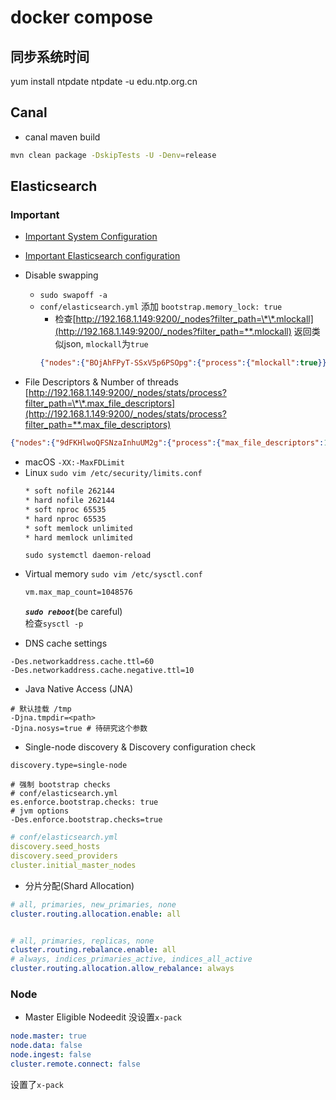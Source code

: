 # docker compose

## 同步系统时间
yum install ntpdate
ntpdate -u edu.ntp.org.cn


## Canal

+ canal maven build
```bash
mvn clean package -DskipTests -U -Denv=release
```


## Elasticsearch

### Important

+ [Important System Configuration](https://www.elastic.co/guide/en/elasticsearch/reference/current/system-config.html)

+ [Important Elasticsearch configuration](https://www.elastic.co/guide/en/elasticsearch/reference/current/important-settings.html)

+ Disable swapping
  * `sudo swapoff -a`
  * `conf/elasticsearch.yml` 添加 `bootstrap.memory_lock: true`
    - 检查[http://192.168.1.149:9200/_nodes?filter_path=\*\*.mlockall](http://192.168.1.149:9200/_nodes?filter_path=**.mlockall) 返回类似json, `mlockall`为`true`
    ```json
    {"nodes":{"BOjAhFPyT-SSxV5p6PSOpg":{"process":{"mlockall":true}},"9dFKHlwoQFSNzaInhuUM2g":{"process":{"mlockall":true}}}}
    ```

+ File Descriptors & Number of threads
[http://192.168.1.149:9200/_nodes/stats/process?filter_path=\*\*.max_file_descriptors](http://192.168.1.149:9200/_nodes/stats/process?filter_path=**.max_file_descriptors)
```json
{"nodes":{"9dFKHlwoQFSNzaInhuUM2g":{"process":{"max_file_descriptors":1048576}},"BOjAhFPyT-SSxV5p6PSOpg":{"process":{"max_file_descriptors":1048576}}}}
```
  * macOS `-XX:-MaxFDLimit`
  * Linux
    `sudo vim /etc/security/limits.conf`
    ```bash
    * soft nofile 262144
    * hard nofile 262144
    * soft nproc 65535
    * hard nproc 65535
    * soft memlock unlimited
    * hard memlock unlimited
    ```
    `sudo systemctl daemon-reload`

+ Virtual memory
  `sudo vim /etc/sysctl.conf`
  ```bash
  vm.max_map_count=1048576
  ```
  _**`sudo reboot`**_(be careful)  
  检查`sysctl -p`

+ DNS cache settings
```properties
-Des.networkaddress.cache.ttl=60
-Des.networkaddress.cache.negative.ttl=10
```

+ Java Native Access (JNA)
```properties
# 默认挂载 /tmp
-Djna.tmpdir=<path>
-Djna.nosys=true # 待研究这个参数
```
+ Single-node discovery & Discovery configuration check
```
discovery.type=single-node

# 强制 bootstrap checks
# conf/elasticsearch.yml
es.enforce.bootstrap.checks: true
# jvm options
-Des.enforce.bootstrap.checks=true
```

```yaml
# conf/elasticsearch.yml
discovery.seed_hosts
discovery.seed_providers
cluster.initial_master_nodes
```

+ 分片分配(Shard Allocation)
```yaml
# all, primaries, new_primaries, none
cluster.routing.allocation.enable: all


# all, primaries, replicas, none
cluster.routing.rebalance.enable: all
# always, indices_primaries_active, indices_all_active
cluster.routing.allocation.allow_rebalance: always

```

### Node

+ Master Eligible Nodeedit
没设置`x-pack`
```yaml
node.master: true 
node.data: false 
node.ingest: false 
cluster.remote.connect: false
```
设置了`x-pack`

